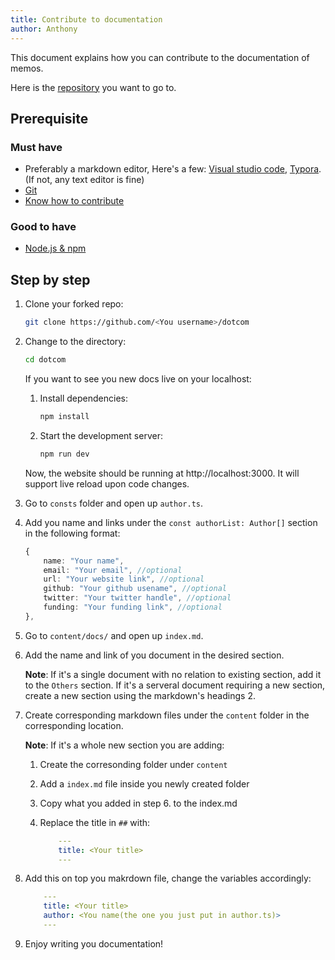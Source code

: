 ```yaml
---
title: Contribute to documentation
author: Anthony
---
```


This document explains how you can contribute to the documentation of memos.

Here is the [repository](https://github.com/usememos/dotcom) you want to go to.

## Prerequisite

### Must have

- Preferably a markdown editor, Here's a few: [Visual studio code](https://code.visualstudio.com/), [Typora](https://typora.io/). (If not, any text editor is fine)
- [Git](https://git-scm.com/downloads)
- [Know how to contribute](https://docs.github.com/en/get-started/quickstart/contributing-to-projects)

### Good to have

- [Node.js & npm](https://docs.npmjs.com/downloading-and-installing-node-js-and-npm)

## Step by step

1. Clone your forked repo:
    ```bash
    git clone https://github.com/<You username>/dotcom
    ```
2. Change to the directory:
    ```bash
    cd dotcom
    ```

    If you want to see you new docs live on your localhost:
    
    1. Install dependencies:
        ```bash
        npm install
        ```
    2. Start the development server:

        ```bash
        npm run dev
        ```

    Now, the website should be running at http://localhost:3000. It will support live reload upon code changes.

3. Go to `consts` folder and open up `author.ts`.
4. Add you name and links under the `const authorList: Author[]` section in the following format:

    ```typescript
    {
        name: "Your name",
        email: "Your email", //optional
        url: "Your website link", //optional
        github: "Your github usename", //optional
        twitter: "Your twitter handle", //optional
        funding: "Your funding link", //optional
    },
    ```
5. Go to `content/docs/` and open up `index.md`.
6. Add the name and link of you document in the desired section. 

    **Note**: If it's a single document with no relation to existing section, add it to the `Others` section. If it's a serveral document requiring a new section, create a new section using the markdown's headings 2.
7. Create corresponding markdown files under the `content` folder in the corresponding location.

    **Note**: If it's a whole new section you are adding: 
        
    1. Create the corresonding folder under `content` 
    2. Add a `index.md` file inside you newly created folder
    3. Copy what you added in step 6. to the index.md
    4. Replace the title in `##` with:
        
        ```yaml
            --- 
            title: <Your title>
            ---
        ```
8. Add this on top you makrdown file, change the variables accordingly:

    ```yaml
        ---
        title: <Your title>
        author: <You name(the one you just put in author.ts)>
        ---
    ```
9. Enjoy writing you documentation!
    


